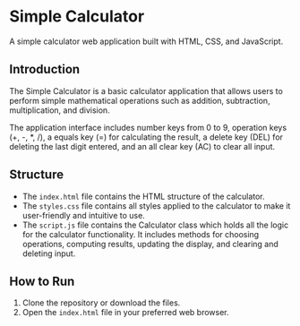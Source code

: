 # Simple Calculator

A simple calculator web application built with HTML, CSS, and JavaScript.

## Introduction

The Simple Calculator is a basic calculator application that allows users to perform simple mathematical operations such as addition, subtraction, multiplication, and division. 

The application interface includes number keys from 0 to 9, operation keys (+, -, *, /), a equals key (=) for calculating the result, a delete key (DEL) for deleting the last digit entered, and an all clear key (AC) to clear all input.

## Structure

- The `index.html` file contains the HTML structure of the calculator. 
- The `styles.css` file contains all styles applied to the calculator to make it user-friendly and intuitive to use.
- The `script.js` file contains the Calculator class which holds all the logic for the calculator functionality. It includes methods for choosing operations, computing results, updating the display, and clearing and deleting input.

## How to Run

1. Clone the repository or download the files.
2. Open the `index.html` file in your preferred web browser.
